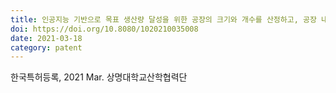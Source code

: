 ```yaml
---
title: 인공지능 기반으로 목표 생산량 달성을 위한 공장의 크기와 개수를 산정하고, 공장 내부에 장비를 가상배치하는 방법, 장치 및 프로그램(Method, device and program for calculating the factory site area to achieve the target production based on AI and design the interior of the factory)
doi: https://doi.org/10.8080/1020210035008
date: 2021-03-18
category: patent
---
```


<!--
    이 곳에 저널과 연월, 그리고 저자를 적습니다. 저자 중 연구실 멤버는 볼드체로 표시합니다.
    (볼드체 표기방법: **두 개의 별표로 둘러 쌈**)
-->

한국특허등록, 2021 Mar.
상명대학교산학협력단
